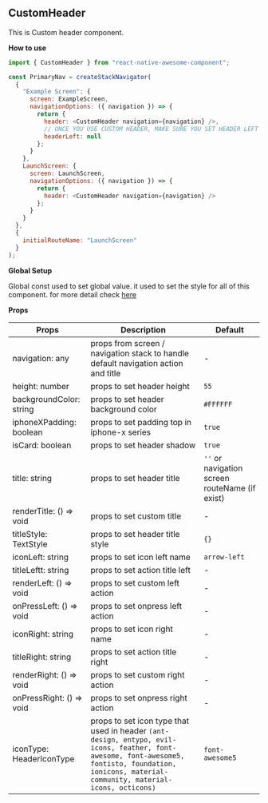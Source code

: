 ## CustomHeader

This is Custom header component.

**How to use**

```javascript
import { CustomHeader } from "react-native-awesome-component";

const PrimaryNav = createStackNavigator(
  {
    "Example Screen": {
      screen: ExampleScreen,
      navigationOptions: ({ navigation }) => {
        return {
          header: <CustomHeader navigation={navigation} />,
          // ONCE YOU USE CUSTOM HEADER, MAKE SURE YOU SET HEADER LEFT AS NULL, TO PREVENT DEFAULT HEADER LEFT
          headerLeft: null
        };
      }
    },
    LaunchScreen: {
      screen: LaunchScreen,
      navigationOptions: ({ navigation }) => {
        return {
          header: <CustomHeader navigation={navigation} />
        };
      }
    }
  },
  {
    initialRouteName: "LaunchScreen"
  }
);
```

**Global Setup**

Global const used to set global value. it used to set the style for all of this component. for more detail check [here](./global-const.md#customheader)

**Props**

| Props                    | Description                                                                                                                                                                                       | Default                                        |
| ------------------------ | ------------------------------------------------------------------------------------------------------------------------------------------------------------------------------------------------- | ---------------------------------------------- |
| navigation: any          | props from screen / navigation stack to handle default navigation action and title                                                                                                                | -                                              |
| height: number           | props to set header height                                                                                                                                                                        | `55`                                           |
| backgroundColor: string  | props to set header background color                                                                                                                                                              | `#FFFFFF`                                      |
| iphoneXPadding: boolean  | props to set padding top in iphone-x series                                                                                                                                                       | `true`                                         |
| isCard: boolean          | props to set header shadow                                                                                                                                                                        | `true`                                         |
| title: string            | props to set header title                                                                                                                                                                         | `''` or navigation screen routeName (if exist) |
| renderTitle: () => void  | props to set custom title                                                                                                                                                                         | -                                              |
| titleStyle: TextStyle    | props to set header title style                                                                                                                                                                   | `{}`                                           |
| iconLeft: string         | props to set icon left name                                                                                                                                                                       | `arrow-left`                                   |
| titleLeftt: string       | props to set action title left                                                                                                                                                                    | -                                              |
| renderLeft: () => void   | props to set custom left action                                                                                                                                                                   | -                                              |
| onPressLeft: () => void  | props to set onpress left action                                                                                                                                                                  | -                                              |
| iconRight: string        | props to set icon right name                                                                                                                                                                      | -                                              |
| titleRight: string       | props to set action title right                                                                                                                                                                   | -                                              |
| renderRight: () => void  | props to set custom right action                                                                                                                                                                  | -                                              |
| onPressRight: () => void | props to set onpress right action                                                                                                                                                                 | -                                              |
| iconType: HeaderIconType | props to set icon type that used in header `(ant-design, entypo, evil-icons, feather, font-awesome, font-awesome5, fontisto, foundation, ionicons, material-community, material-icons, octicons)` | `font-awesome5`                                |
